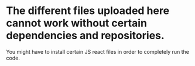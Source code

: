 # The different files uploaded here cannot work without certain dependencies and repositories.
You might have to install certain JS react files in order to completely run the code.
